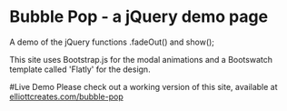 # Bubble Pop - a jQuery demo page
A demo of the jQuery functions .fadeOut() and show();

This site uses Bootstrap.js for the modal animations and a Bootswatch template called 'Flatly' for the design.

#Live Demo
Please check out a working version of this site, available at <a href="http://elliottcreates.com/bubble-pop">elliottcreates.com/bubble-pop</a>
